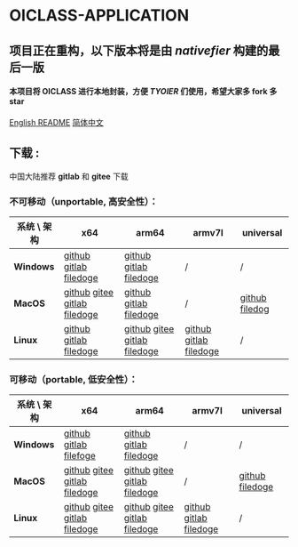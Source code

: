 # **OICLASS-APPLICATION**
## 项目正在重构，以下版本将是由 _nativefier_ 构建的最后一版

#### 本项目将 OICLASS 进行本地封装，方便 *TYOIER* 们使用，希望大家多 **fork** 多 **star**

[English README](./README.md)      [简体中文](./README_zh.md)

## 下载 :

中国大陆推荐 **gitlab** 和 **gitee** 下载

### 不可移动（unportable, 高安全性）：

| **系统 \ 架构** | **x64**                                                      | **arm64**                                                    | **armv7l**                                                   | **universal**                                                |
| --------------- | ------------------------------------------------------------ | ------------------------------------------------------------ | ------------------------------------------------------------ | ------------------------------------------------------------ |
| **Windows**     | [github ](https://github.com/Lixuannan/oiclass-application/releases/download/2022-12-08/oiclass-win32-x64.zip) [gitlab](https://gitlab.com/leexuannan1/oiclass-application/uploads/cbaceaf4bbcdfc6ef2382ddaa14ee6f0/oiclass-win32-x64.zip) [filedoge](https://filedoge.com/download/7f0c20a775d3a2367213e95d9b40f07759dd67b853d8f47dfc0b587f7b778e86d6e4251049efe042bd81) | [github](https://github.com/Lixuannan/oiclass-application/releases/download/2022-12-08/oiclass-win32-arm64.zip) [gitlab](https://gitlab.com/leexuannan1/oiclass-application/uploads/204fdb5952522b4e54ee571727834805/oiclass-win32-arm64.zip) [filedoge](https://filedoge.com/download/9637dd6b97e80a1920ba116f889633abc5ad5d27aac3ab7a89da773cdaaa6c7d1a56f84e77dccf3511e9) | /                                                            | /                                                            |
| **MacOS**       | [github](https://github.com/Lixuannan/oiclass-application/releases/download/2022-12-08/oiclass-darwin-x64.zip) [gitee ](https://gitee.com/lixuannan/oiclass-application/releases/download/2022-12-08/oiclass-darwin-x64.zip) [gitlab](https://gitlab.com/leexuannan1/oiclass-application/uploads/944531bbb7eb9e0ec0f088b3c9256f57/oiclass-darwin-x64.zip) [filedoge](https://filedoge.com/download/2dd7aa9cabd5cd9727472f1d05d93b76ef9d32ae895585c84755e20b1ab7f27537d5cf471f64145766c7) | [github](https://github.com/Lixuannan/oiclass-application/releases/download/2022-12-08/oiclass-darwin-arm64.zip) [gitlab](https://gitlab.com/leexuannan1/oiclass-application/uploads/204b05f2f8d337321b2bb1239ca9290f/oiclass-darwin-arm64.zip) [filedoge](https://filedoge.com/download/353c9cd3d41995e50fa333a7b43595585b987bf4a973a9ae30915da161d1a187f42cb03feee79a0fce9a) | /                                                            | [github](https://github.com/Lixuannan/oiclass-application/releases/download/2022-12-08/oiclass-darwin-universal.zip) [filedog](https://filedoge.com/download/94f4d5349eb71a6848225b14bba5ff35886f40a4f9c4a0553934488493f26c9ae184a170ddbebc641bee) |
| **Linux**       | [github](https://github.com/Lixuannan/oiclass-application/releases/download/2022-12-08/oiclass-linux-x64.zip) [gitlab](https://gitlab.com/leexuannan1/oiclass-application/uploads/52478d11fd11fe5463af8e8076cacf22/oiclass-linux-x64.zip) [filedoge](https://filedoge.com/download/83b1bb673ad1826590145214823fc848f965cff90a7daa20aedf3a25071c89a6fe141fefeb06425e9d65) | [github](https://github.com/Lixuannan/oiclass-application/releases/download/2022-12-08/oiclass-linux-arm64.zip) [gitee](https://gitee.com/lixuannan/oiclass-application/releases/download/2022-12-08/oiclass-linux-arm64.zip) [gitlab](https://gitlab.com/leexuannan1/oiclass-application/uploads/2bf6a43772630559851d00cb3074ab16/oiclass-linux-arm64.zip) [filedoge](https://filedoge.com/download/ad03eba55c8b14f432f1f02893e9ced860eaa4a04b8856a8cb841f22665d644bb0e0f426b5c448ae7b71) | [github](https://github.com/Lixuannan/oiclass-application/releases/download/2022-12-08/oiclass-linux-armv7l.zip) [gitlab](https://gitlab.com/leexuannan1/oiclass-application/uploads/ea657ef8d35941a238e9cef556b79d7d/oiclass-linux-armv7l.zip) [filedoge](https://filedoge.com/download/709305d6df9137c02358b3588b212aa4e487720e70d2d0479516dabc1df48202edb67319bfb1c1dfd237) | /                                                            |

### 可移动（portable, 低安全性）：

| **系统 \ 架构** | **x64**                                                      | **arm64**                                                    | **armv7l**                                                   | **universal**                                                |
| --------------- | ------------------------------------------------------------ | ------------------------------------------------------------ | ------------------------------------------------------------ | ------------------------------------------------------------ |
| **Windows**     | [github ](https://github.com/Lixuannan/oiclass-application/releases/download/2022-12-08/oiclass-win32-x64-portable.zip) [gitlab](https://gitlab.com/leexuannan1/oiclass-application/uploads/3ff3d6733c2bd148637ddc5702e17c81/oiclass-win32-x64-portable.zip) [filefoge](https://filedoge.com/download/ba5a8bf2c381c3e383bcf59551f886af716ddf04da06d0cea020afa2e545d0638341f60a2edffd037864) | [github](https://github.com/Lixuannan/oiclass-application/releases/download/2022-12-08/oiclass-win32-arm64-portable.zip) [gitlab](https://gitlab.com/leexuannan1/oiclass-application/uploads/4f212e3ec2c7d0ed32c9aeed1c8f98d7/oiclass-win32-arm64-portable.zip) [filedoge](https://filedoge.com/download/19b91c9ffce027206e03bbaebac4741490221f01274642bdc43fc8df2cb76aae6c25ab20f1e6869bcfa7) | /                                                            | /                                                            |
| **MacOS**       | [github](https://github.com/Lixuannan/oiclass-application/releases/download/2022-12-08/oiclass-darwin-x64-portable.zip) [gitee](https://gitee.com/lixuannan/oiclass-application/releases/download/2022-12-08/oiclass-darwin-x64-portable.zip) [gitlab](https://gitlab.com/leexuannan1/oiclass-application/uploads/3f1858927a2b0118d714a163ec4f0cfd/oiclass-darwin-x64-portable.zip) [filedoge](https://filedoge.com/download/6fac3a8c2f59e49c2654185d2c3411ba2c9a09c34daf7d6452edb75326186dd32a872bf7bb9944b89475) | [github](https://github.com/Lixuannan/oiclass-application/releases/download/2022-12-08/oiclass-darwin-arm64-portable.zip) [gitee](https://gitee.com/lixuannan/oiclass-application/releases/download/2022-12-08/oiclass-darwin-arm64-portable.zip) [gitlab](https://gitlab.com/leexuannan1/oiclass-application/uploads/41913af9a213eaf47d89b9b2bb95116d/oiclass-darwin-arm64-portable.zip) [filedoge](https://filedoge.com/download/d5a6831428a83dfd3288ada6b6dfc3547dac89eca2622641c433dd962a135d2cfaa8831a14759749ba6b) | /                                                            | [github ](https://github.com/Lixuannan/oiclass-application/releases/download/2022-12-08/oiclass-darwin-universal.zip) [filedoge](https://filedoge.com/download/af14fafb1808f828f080350bc7209ba3d8bd95a184ba79e8024c35328b2bc3c0bd0c70a30439aa678688) |
| **Linux**       | [github](https://github.com/Lixuannan/oiclass-application/releases/download/2022-12-08/oiclass-linux-x64-portable.zip) [gitee ](https://gitee.com/lixuannan/oiclass-application/releases/download/2022-12-08/oiclass-linux-x64-portable.zip) [gitlab](https://gitlab.com/leexuannan1/oiclass-application/uploads/0d83811f94ad200f441eebadb3999016/oiclass-linux-x64-portable.zip) [filedoge](https://filedoge.com/download/d9386e60f83be9d42d24673cf1ade9d33a13f905786d3e2924a866a1a4aa569b24566f5f3f41394c1b34) | [github](https://github.com/Lixuannan/oiclass-application/releases/download/2022-12-08/oiclass-linux-arm64-portable.zip) [gitee ](https://gitee.com/lixuannan/oiclass-application/releases/download/2022-12-08/oiclass-linux-arm64-portable.zip) [gitlab](https://gitlab.com/leexuannan1/oiclass-application/uploads/60b5e8f9d67dcf2941b61ee6f37e8595/oiclass-linux-arm64-portable.zip) [filedoge](https://filedoge.com/download/875601a3078e6da5e934e82f982fb5a0a5fab055dff04b1cfa5855df020c669bec8eca00331642113864) | [github](https://github.com/Lixuannan/oiclass-application/releases/download/2022-12-08/oiclass-linux-armv7l-portable.zip) [gitlab](https://gitlab.com/leexuannan1/oiclass-application/uploads/3d6bc3bf1245c68047c1bc8ca65f09c2/oiclass-linux-armv7l-portable.zip) [filedoge](https://filedoge.com/download/ff31ead3db1c7feb1c48c9a9a25fad554ada52d87c08015e58ac22df96c4afb00a7389bdbdf4a7b86693) | /                                                            |



